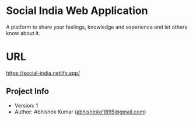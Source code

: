# Social India Web Application

A platform to share your feelings, knowledge and experience and let others know about it.

# URL

https://social-india.netlify.app/

## Project Info

- Version: 1
- Author: Abhishek Kumar (abhishekkr1895@gmail.com)
